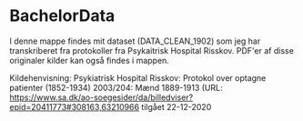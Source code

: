 # BachelorData 
I denne mappe findes mit dataset (DATA_CLEAN_1902) som jeg har transkriberet fra protokoller fra Psykaitrisk Hospital Risskov. PDF'er af disse originaler kilder kan også findes i mappen.

Kildehenvisning: Psykiatrisk Hospital Risskov: Protokol over optagne patienter (1852-1934) 2003/204: Mænd 1889-1913 (URL: https://www.sa.dk/ao-soegesider/da/billedviser?epid=20411773#308163,63210966 tilgået 22-12-2020
